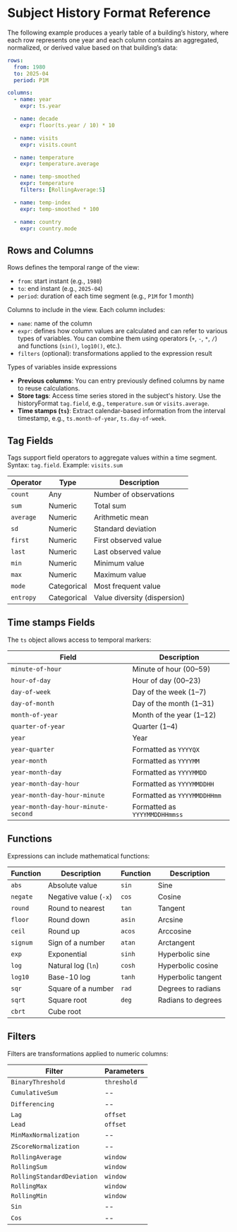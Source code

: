# Subject History Format Reference

The following example produces a yearly table of a building’s history, where each row represents one year and each column contains an aggregated, normalized, or derived value based on that building’s data:

```yaml
rows:
  from: 1980
  to: 2025-04
  period: P1M

columns:
  - name: year
    expr: ts.year

  - name: decade
    expr: floor(ts.year / 10) * 10

  - name: visits
    expr: visits.count

  - name: temperature
    expr: temperature.average

  - name: temp-smoothed
    expr: temperature
    filters: [RollingAverage:5]

  - name: temp-index
    expr: temp-smoothed * 100

  - name: country
    expr: country.mode
```


## Rows and Columns
Rows defines the temporal range of the view:

- `from`: start instant (e.g., `1980`)
- `to`: end instant (e.g., `2025-04`)
- `period`: duration of each time segment (e.g., `P1M` for 1 month)

Columns to include in the view. Each column includes:

- `name`: name of the column
- `expr`: defines how column values are calculated and can refer to various types of variables. You can combine them using operators (`+`, `-`, `*`, `/`) and functions (`sin()`, `log10()`, etc.).
- `filters` (optional): transformations applied to the expression result

Types of variables inside expressions

- **Previous columns**: You can entry previously defined columns by name to reuse calculations.
- **Store tags**: Access time series stored in the subject's history. Use the historyFormat `tag.field`, e.g., `temperature.sum` or `visits.average`.
- **Time stamps (`ts`)**: Extract calendar-based information from the interval timestamp, e.g., `ts.month-of-year`, `ts.day-of-week`.

## Tag Fields

Tags support field operators to aggregate values within a time segment. Syntax: `tag.field`. Example: `visits.sum`

| Operator     | Type        | Description                    |
|--------------|-------------|--------------------------------|
| `count`      | Any         | Number of observations         |
| `sum`        | Numeric     | Total sum                      |
| `average`    | Numeric     | Arithmetic mean                |
| `sd`         | Numeric     | Standard deviation             |
| `first`      | Numeric     | First observed value           |
| `last`       | Numeric     | Last observed value            |
| `min`        | Numeric     | Minimum value                  |
| `max`        | Numeric     | Maximum value                  |
| `mode`       | Categorical | Most frequent value            |
| `entropy`    | Categorical | Value diversity (dispersion)   |

## Time stamps Fields

The `ts` object allows access to temporal markers:

| Field                               | Description                   |
|-------------------------------------|-------------------------------|
| `minute-of-hour`                    | Minute of hour (00–59)        |
| `hour-of-day`                       | Hour of day (00–23)           |
| `day-of-week`                       | Day of the week (1–7)         |
| `day-of-month`                      | Day of the month (1–31)       |
| `month-of-year`                     | Month of the year (1–12)      |
| `quarter-of-year`                   | Quarter (1–4)                 |
| `year`                              | Year                          |
| `year-quarter`                      | Formatted as `YYYYQX`         |
| `year-month`                        | Formatted as `YYYYMM`         |
| `year-month-day`                    | Formatted as `YYYYMMDD`       |
| `year-month-day-hour`               | Formatted as `YYYYMMDDHH`     |
| `year-month-day-hour-minute`        | Formatted as `YYYYMMDDHHmm`   |
| `year-month-day-hour-minute-second` | Formatted as `YYYYMMDDHHmmss` |

## Functions

Expressions can include mathematical functions:

| Function    | Description           | Function | Description             |
|-------------|-----------------------|----------|-------------------------|
| `abs`       | Absolute value        | `sin`    | Sine                    |
| `negate`    | Negative value (`-x`) | `cos`    | Cosine                  |
| `round`     | Round to nearest      | `tan`    | Tangent                 |
| `floor`     | Round down            | `asin`   | Arcsine                 |
| `ceil`      | Round up              | `acos`   | Arccosine               |
| `signum`    | Sign of a number      | `atan`   | Arctangent              |
| `exp`       | Exponential           | `sinh`   | Hyperbolic sine         |
| `log`       | Natural log (`ln`)    | `cosh`   | Hyperbolic cosine       |
| `log10`     | Base-10 log           | `tanh`   | Hyperbolic tangent      |
| `sqr`       | Square of a number    | `rad`    | Degrees to radians      |
| `sqrt`      | Square root           | `deg`    | Radians to degrees      |
| `cbrt`      | Cube root             |          |                         |

## Filters

Filters are transformations applied to numeric columns:

| Filter                     | Parameters     |
|----------------------------|----------------|
| `BinaryThreshold`          | `threshold`    |
| `CumulativeSum`            | --             |
| `Differencing`             | --             |
| `Lag`                      | `offset`       |
| `Lead`                     | `offset`       |
| `MinMaxNormalization`      | --             |
| `ZScoreNormalization`      | --             |
| `RollingAverage`           | `window`       |
| `RollingSum`               | `window`       |
| `RollingStandardDeviation` | `window`       |
| `RollingMax`               | `window`       |
| `RollingMin`               | `window`       |
| `Sin`                      | --             |
| `Cos`                      | --             |



